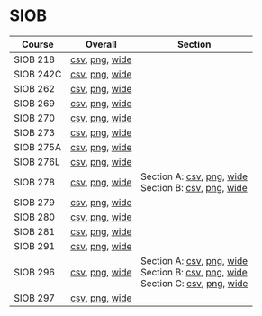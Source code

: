 # SIOB

| Course | Overall | Section |
| ------ | ------- | ------- |
| SIOB 218 | [csv](https://github.com/UCSD-Historical-Enrollment-Data/2024Fall/blob/main/overall/SIOB%20218.csv), [png](https://raw.githubusercontent.com/UCSD-Historical-Enrollment-Data/2024Fall/main/plot_overall/SIOB%20218.png), [wide](https://raw.githubusercontent.com/UCSD-Historical-Enrollment-Data/2024Fall/main/plot_overall_wide/SIOB%20218.png) |  |
| SIOB 242C | [csv](https://github.com/UCSD-Historical-Enrollment-Data/2024Fall/blob/main/overall/SIOB%20242C.csv), [png](https://raw.githubusercontent.com/UCSD-Historical-Enrollment-Data/2024Fall/main/plot_overall/SIOB%20242C.png), [wide](https://raw.githubusercontent.com/UCSD-Historical-Enrollment-Data/2024Fall/main/plot_overall_wide/SIOB%20242C.png) |  |
| SIOB 262 | [csv](https://github.com/UCSD-Historical-Enrollment-Data/2024Fall/blob/main/overall/SIOB%20262.csv), [png](https://raw.githubusercontent.com/UCSD-Historical-Enrollment-Data/2024Fall/main/plot_overall/SIOB%20262.png), [wide](https://raw.githubusercontent.com/UCSD-Historical-Enrollment-Data/2024Fall/main/plot_overall_wide/SIOB%20262.png) |  |
| SIOB 269 | [csv](https://github.com/UCSD-Historical-Enrollment-Data/2024Fall/blob/main/overall/SIOB%20269.csv), [png](https://raw.githubusercontent.com/UCSD-Historical-Enrollment-Data/2024Fall/main/plot_overall/SIOB%20269.png), [wide](https://raw.githubusercontent.com/UCSD-Historical-Enrollment-Data/2024Fall/main/plot_overall_wide/SIOB%20269.png) |  |
| SIOB 270 | [csv](https://github.com/UCSD-Historical-Enrollment-Data/2024Fall/blob/main/overall/SIOB%20270.csv), [png](https://raw.githubusercontent.com/UCSD-Historical-Enrollment-Data/2024Fall/main/plot_overall/SIOB%20270.png), [wide](https://raw.githubusercontent.com/UCSD-Historical-Enrollment-Data/2024Fall/main/plot_overall_wide/SIOB%20270.png) |  |
| SIOB 273 | [csv](https://github.com/UCSD-Historical-Enrollment-Data/2024Fall/blob/main/overall/SIOB%20273.csv), [png](https://raw.githubusercontent.com/UCSD-Historical-Enrollment-Data/2024Fall/main/plot_overall/SIOB%20273.png), [wide](https://raw.githubusercontent.com/UCSD-Historical-Enrollment-Data/2024Fall/main/plot_overall_wide/SIOB%20273.png) |  |
| SIOB 275A | [csv](https://github.com/UCSD-Historical-Enrollment-Data/2024Fall/blob/main/overall/SIOB%20275A.csv), [png](https://raw.githubusercontent.com/UCSD-Historical-Enrollment-Data/2024Fall/main/plot_overall/SIOB%20275A.png), [wide](https://raw.githubusercontent.com/UCSD-Historical-Enrollment-Data/2024Fall/main/plot_overall_wide/SIOB%20275A.png) |  |
| SIOB 276L | [csv](https://github.com/UCSD-Historical-Enrollment-Data/2024Fall/blob/main/overall/SIOB%20276L.csv), [png](https://raw.githubusercontent.com/UCSD-Historical-Enrollment-Data/2024Fall/main/plot_overall/SIOB%20276L.png), [wide](https://raw.githubusercontent.com/UCSD-Historical-Enrollment-Data/2024Fall/main/plot_overall_wide/SIOB%20276L.png) |  |
| SIOB 278 | [csv](https://github.com/UCSD-Historical-Enrollment-Data/2024Fall/blob/main/overall/SIOB%20278.csv), [png](https://raw.githubusercontent.com/UCSD-Historical-Enrollment-Data/2024Fall/main/plot_overall/SIOB%20278.png), [wide](https://raw.githubusercontent.com/UCSD-Historical-Enrollment-Data/2024Fall/main/plot_overall_wide/SIOB%20278.png) | Section A: [csv](https://github.com/UCSD-Historical-Enrollment-Data/2024Fall/blob/main/section/SIOB%20278_A.csv), [png](https://raw.githubusercontent.com/UCSD-Historical-Enrollment-Data/2024Fall/main/plot_section/SIOB%20278_A.png), [wide](https://raw.githubusercontent.com/UCSD-Historical-Enrollment-Data/2024Fall/main/plot_section_wide/SIOB%20278_A.png)<br>Section B: [csv](https://github.com/UCSD-Historical-Enrollment-Data/2024Fall/blob/main/section/SIOB%20278_B.csv), [png](https://raw.githubusercontent.com/UCSD-Historical-Enrollment-Data/2024Fall/main/plot_section/SIOB%20278_B.png), [wide](https://raw.githubusercontent.com/UCSD-Historical-Enrollment-Data/2024Fall/main/plot_section_wide/SIOB%20278_B.png) |
| SIOB 279 | [csv](https://github.com/UCSD-Historical-Enrollment-Data/2024Fall/blob/main/overall/SIOB%20279.csv), [png](https://raw.githubusercontent.com/UCSD-Historical-Enrollment-Data/2024Fall/main/plot_overall/SIOB%20279.png), [wide](https://raw.githubusercontent.com/UCSD-Historical-Enrollment-Data/2024Fall/main/plot_overall_wide/SIOB%20279.png) |  |
| SIOB 280 | [csv](https://github.com/UCSD-Historical-Enrollment-Data/2024Fall/blob/main/overall/SIOB%20280.csv), [png](https://raw.githubusercontent.com/UCSD-Historical-Enrollment-Data/2024Fall/main/plot_overall/SIOB%20280.png), [wide](https://raw.githubusercontent.com/UCSD-Historical-Enrollment-Data/2024Fall/main/plot_overall_wide/SIOB%20280.png) |  |
| SIOB 281 | [csv](https://github.com/UCSD-Historical-Enrollment-Data/2024Fall/blob/main/overall/SIOB%20281.csv), [png](https://raw.githubusercontent.com/UCSD-Historical-Enrollment-Data/2024Fall/main/plot_overall/SIOB%20281.png), [wide](https://raw.githubusercontent.com/UCSD-Historical-Enrollment-Data/2024Fall/main/plot_overall_wide/SIOB%20281.png) |  |
| SIOB 291 | [csv](https://github.com/UCSD-Historical-Enrollment-Data/2024Fall/blob/main/overall/SIOB%20291.csv), [png](https://raw.githubusercontent.com/UCSD-Historical-Enrollment-Data/2024Fall/main/plot_overall/SIOB%20291.png), [wide](https://raw.githubusercontent.com/UCSD-Historical-Enrollment-Data/2024Fall/main/plot_overall_wide/SIOB%20291.png) |  |
| SIOB 296 | [csv](https://github.com/UCSD-Historical-Enrollment-Data/2024Fall/blob/main/overall/SIOB%20296.csv), [png](https://raw.githubusercontent.com/UCSD-Historical-Enrollment-Data/2024Fall/main/plot_overall/SIOB%20296.png), [wide](https://raw.githubusercontent.com/UCSD-Historical-Enrollment-Data/2024Fall/main/plot_overall_wide/SIOB%20296.png) | Section A: [csv](https://github.com/UCSD-Historical-Enrollment-Data/2024Fall/blob/main/section/SIOB%20296_A.csv), [png](https://raw.githubusercontent.com/UCSD-Historical-Enrollment-Data/2024Fall/main/plot_section/SIOB%20296_A.png), [wide](https://raw.githubusercontent.com/UCSD-Historical-Enrollment-Data/2024Fall/main/plot_section_wide/SIOB%20296_A.png)<br>Section B: [csv](https://github.com/UCSD-Historical-Enrollment-Data/2024Fall/blob/main/section/SIOB%20296_B.csv), [png](https://raw.githubusercontent.com/UCSD-Historical-Enrollment-Data/2024Fall/main/plot_section/SIOB%20296_B.png), [wide](https://raw.githubusercontent.com/UCSD-Historical-Enrollment-Data/2024Fall/main/plot_section_wide/SIOB%20296_B.png)<br>Section C: [csv](https://github.com/UCSD-Historical-Enrollment-Data/2024Fall/blob/main/section/SIOB%20296_C.csv), [png](https://raw.githubusercontent.com/UCSD-Historical-Enrollment-Data/2024Fall/main/plot_section/SIOB%20296_C.png), [wide](https://raw.githubusercontent.com/UCSD-Historical-Enrollment-Data/2024Fall/main/plot_section_wide/SIOB%20296_C.png) |
| SIOB 297 | [csv](https://github.com/UCSD-Historical-Enrollment-Data/2024Fall/blob/main/overall/SIOB%20297.csv), [png](https://raw.githubusercontent.com/UCSD-Historical-Enrollment-Data/2024Fall/main/plot_overall/SIOB%20297.png), [wide](https://raw.githubusercontent.com/UCSD-Historical-Enrollment-Data/2024Fall/main/plot_overall_wide/SIOB%20297.png) |  |
